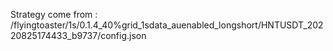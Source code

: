 Strategy come from : /flyingtoaster/1s/0.1.4_40%grid_1sdata_auenabled_longshort/HNTUSDT_20220825174433_b9737/config.json